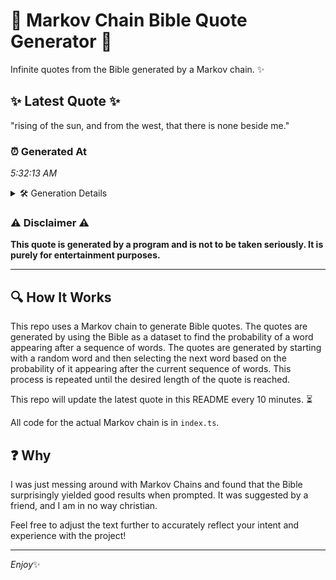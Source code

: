 # 📖 Markov Chain Bible Quote Generator 📖

Infinite quotes from the Bible generated by a Markov chain. ✨

## ✨ Latest Quote ✨
"rising of the sun, and from the west, that there is none beside me."

### ⏰ Generated At
*5:32:13 AM*

<details>
    <summary>🛠️ Generation Details</summary>
    <p>
        <strong>🌱 Seed:</strong> rising<br>
        <strong>🔄 Iterations:</strong> 13<br>
        <strong>📜 Context History:</strong><br>[ rising ]: of<br>[ rising, of ]: the<br>[ rising, of, the ]: sun,<br>[ rising, of, the, sun, ]: and<br>[ rising, of, the, sun,, and ]: from<br>[ rising, of, the, sun,, and, from ]: the<br>[ of, the, sun,, and, from, the ]: west,<br>[ the, sun,, and, from, the, west, ]: that<br>[ sun,, and, from, the, west,, that ]: there<br>[ and, from, the, west,, that, there ]: is<br>[ from, the, west,, that, there, is ]: none<br>[ the, west,, that, there, is, none ]: beside<br>[ west,, that, there, is, none, beside ]: me.<br>
    </p>
</details>

### ⚠️ Disclaimer ⚠️
**This quote is generated by a program and is not to be taken seriously. It is purely for entertainment purposes.**

---

## 🔍 How It Works

This repo uses a Markov chain to generate Bible quotes. The quotes are generated by using the Bible as a dataset to find the probability of a word appearing after a sequence of words. The quotes are generated by starting with a random word and then selecting the next word based on the probability of it appearing after the current sequence of words. This process is repeated until the desired length of the quote is reached.

This repo will update the latest quote in this README every 10 minutes. ⏳

All code for the actual Markov chain is in `index.ts`.

## ❓ Why

I was just messing around with Markov Chains and found that the Bible surprisingly yielded good results when prompted. 
It was suggested by a friend, and I am in no way christian.

Feel free to adjust the text further to accurately reflect your intent and experience with the project!

---

*Enjoy*✨
